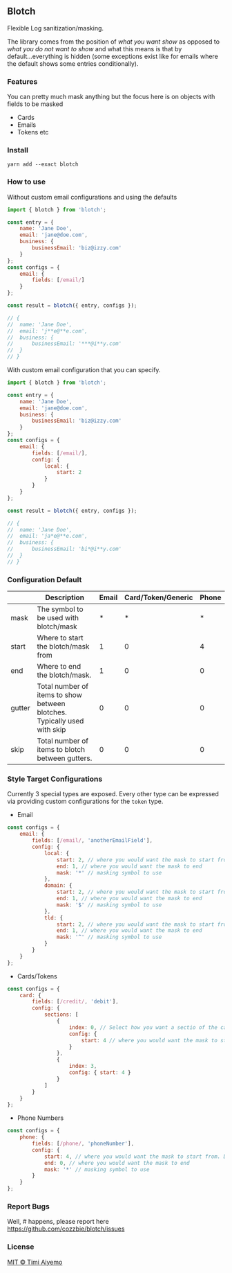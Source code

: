 ## Blotch

Flexible Log sanitization/masking.

The library comes from the position of _what you want show_ as opposed to _what you do not want to show_ and what this means is that by default...everything is hidden (some exceptions exist like for emails where the default shows some entries conditionally).

### Features

You can pretty much mask anything but the focus here is on objects with fields to be masked
- Cards
- Emails
- Tokens
etc

### Install

`yarn add --exact blotch`


### How to use

Without custom email configurations and using the defaults

```javascript
import { blotch } from 'blotch';

const entry = {
    name: 'Jane Doe',
    email: 'jane@doe.com',
    business: {
        businessEmail: 'biz@izzy.com'
    }
};
const configs = {
    email: {
        fields: [/email/]
    }
};

const result = blotch({ entry, configs });

// {
//  name: 'Jane Doe',
//  email: 'j**e@**e.com',
//  business: {
//      businessEmail: '***@i**y.com'
//  }
// }
```

With custom email configuration that you can specify.

```javascript
import { blotch } from 'blotch';

const entry = {
    name: 'Jane Doe',
    email: 'jane@doe.com',
    business: {
        businessEmail: 'biz@izzy.com'
    }
};
const configs = {
    email: {
        fields: [/email/],
        config: {
            local: {
                start: 2
            }
        }
    }
};

const result = blotch({ entry, configs });

// {
//  name: 'Jane Doe',
//  email: 'ja*e@**e.com',
//  business: {
//      businessEmail: 'bi*@i**y.com'
//  }
// }
```

### Configuration Default

|        | Description                                                                | Email | Card/Token/Generic | Phone |
|--------|----------------------------------------------------------------------------|-------|--------------------|-------|
| mask   | The symbol to be used with blotch/mask                                     | *     | *                  | *     |
| start  | Where to start the blotch/mask from                                        | 1     | 0                  | 4     |
| end    | Where to end the blotch/mask.                                              | 1     | 0                  | 0     |
| gutter | Total number of items to show between blotches.  Typically used with skip  | 0     | 0                  | 0     |
| skip   | Total number of items to blotch between gutters.                           | 0     | 0                  | 0     |


### Style Target Configurations

Currently 3 special types are exposed. Every other type can be expressed via providing custom configurations for the `token` type.

- Email

```javascript
const configs = {
    email: {
        fields: [/email/, 'anotherEmailField'],
        config: {
            local: {
                start: 2, // where you would want the mask to start from
                end: 1, // where you would want the mask to end
                mask: '*' // masking symbol to use
            },
            domain: {
                start: 2, // where you would want the mask to start from
                end: 1, // where you would want the mask to end
                mask: '$' // masking symbol to use
            },
            tld: {
                start: 2, // where you would want the mask to start from
                end: 1, // where you would want the mask to end
                mask: '^' // masking symbol to use
            }
        }
    }
};
```

- Cards/Tokens

```javascript
const configs = {
    card: {
        fields: [/credit/, 'debit'],
        config: {
            sections: [
                {
                    index: 0, // Select how you want a sectio of the card to be masked
                    config: {
                        start: 4 // where you would want the mask to start from
                    }
                },
                {
                    index: 3,
                    config: { start: 4 }
                }
            ]
        }
    }
};
```

- Phone Numbers

```javascript
const configs = {
    phone: {
        fields: [/phone/, 'phoneNumber'],
        config: {
            start: 4, // where you would want the mask to start from. Default is 4
            end: 0, // where you would want the mask to end
            mask: '*' // masking symbol to use
        }
    }
};
```

### Report Bugs

Well, #$%$ happens, please report here https://github.com/cozzbie/blotch/issues


### License

[MIT © Timi Aiyemo](https://cozzbie.mit-license.org/)